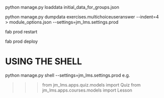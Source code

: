 python manage.py loaddata initial_data_for_groups.json

python manage.py dumpdata exercises.multichoiceuseranswer --indent=4 > module_options.json --settings=jm_lms.settings.prod

fab prod restart

fab prod deploy

USING THE SHELL
================
python manage.py shell --settings=jm_lms.settings.prod
e.g.
>>> from jm_lms.apps.quiz.models import Quiz
>>> from jm_lms.apps.courses.models import Lesson



